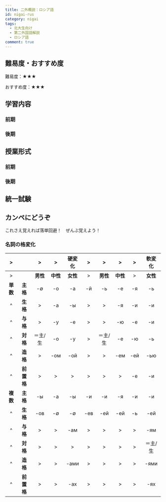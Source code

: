 ```yaml
---
title: 二外概説：ロシア語
id: nigai-rus
category: nigai
tags:
  - 北大生向け
  - 第二外国語解説
  - ロシア語
comment: true
---
```

## 難易度・おすすめ度

難易度：★★★

おすすめ度：★★★

## 学習内容

### 前期

### 後期

## 授業形式

### 前期

### 後期

## 統一試験

## カンペにどうぞ

これさえ覚えれば落単回避！　ぜんぶ覚えよう！

### 名詞の格変化

|>||>|>|硬変化|>|>|>|>|軟変化|
|:---:|:---:|:---:|:---:|:---:|:---:|:---:|:---:|:---:|:---:|
|>| |**男性**|**中性**|**女性**|>|**男性**|**中性**|>|**女性**|
|**単数**|**主格**|-∅|-о|-а|-й|-ь|-е|-я|-ь|
|^|**生格**|>|-а|-ы|>|>|-я|-и|-и|
|^|**与格**|>|-у|-е|>|>|-ю|-е|-и|
|^|**対格**|＝主/生|-о|-у|>|＝主/生|-е|-ю|-ь|
|^|**造格**|>|-ом|-ой|>|>|-ем|-ей|-ью|
|^|**前置格**|>|>|>|>|>|>|-е|-и|
|**複数**|**主格**|-ы|-а|-ы|-и|-и|-я|-и|-и|
|^|**生格**|-ов|-∅|-∅|-ев|-ей|-ей|-ь|-ей|
|^|**与格**|>|>|-ам|>|>|>|>|-ям|
|^|**対格**|>|>|>|>|>|>|>|＝主/生|
|^|**造格**|>|>|-ами|>|>|>|>|-ями|
|^|**前置格**|>|>|-ах|>|>|>|>|-ях| 
